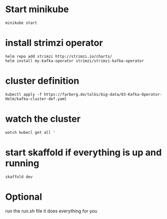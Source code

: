 # Start minikube
    minikube start

# install strimzi operator
    helm repo add strimzi http://strimzi.io/charts/ 
    helm install my-kafka-operator strimzi/strimzi-kafka-operator 


# cluster definition 
    kubectl apply -f https://farberg.de/talks/big-data/03-Kafka-Operator-Helm/kafka-cluster-def.yaml 

# watch the cluster
    watch kubecl get all '

# start skaffold if everything is up and running 
    skaffold dev 

# Optional 

run the run.sh file it does everything for you


